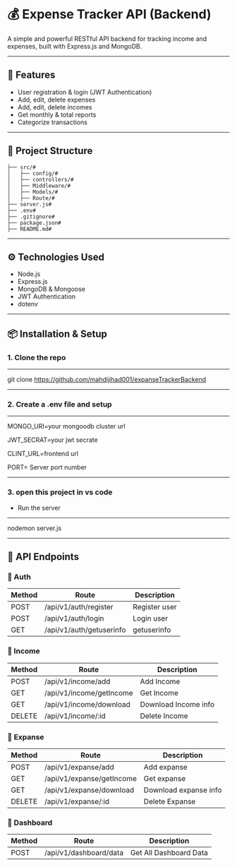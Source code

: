 # 💰 Expense Tracker API (Backend)

A simple and powerful RESTful API backend for tracking income and expenses, built with Express.js and MongoDB.

---

## 🚀 Features

- User registration & login (JWT Authentication)
- Add, edit, delete expenses
- Add, edit, delete incomes
- Get monthly & total reports
- Categorize transactions

---

## 📁 Project Structure

```expense-tracker-backend/#
├── src/#
│   ├── config/#
│   ├── controllers/#
│   ├── Middleware/#
│   ├── Models/#
│   ├── Route/#
├── server.js#
├── .env#
├── .gitignore#
├── package.json#
├── README.md#
```


---

## ⚙️ Technologies Used

- Node.js
- Express.js
- MongoDB & Mongoose
- JWT Authentication
- dotenv

---

## 📦 Installation & Setup

### 1. Clone the repo
---

git clone https://github.com/mahdijihad001/expanseTrackerBackend

---
### 2. Create a .env file and setup
---

MONGO_URI=your mongoodb cluster url  

JWT_SECRAT=your jwt secrate  

CLINT_URL=frontend url  

PORT= Server port number

---

### 3. open this project in vs code

- Run the server
---

nodemon server.js

---

## 📡 API Endpoints


### 🔐 Auth

| Method  | Route                        | Description   |
| ------  | ------------------           | ------------- |
| POST    | /api/v1/auth/register        | Register user |
| POST    | /api/v1/auth/login           | Login user    |
| GET     | /api/v1/auth/getuserinfo     | getuserinfo   |



### 🔐 Income

| Method  | Route                          | Description          |
| ------  | ------------------             | -------------        |
| POST    | /api/v1/income/add             | Add Income           |
| GET     | /api/v1/income/getIncome       | Get Income           |
| GET     | /api/v1/income/download        | Download Income info |
| DELETE  | /api/v1/income/:id             | Delete Income        |



### 🔐 Expanse

| Method  | Route                          | Description           |
| ------  | ------------------             | -------------         |
| POST    | /api/v1/expanse/add            | Add expanse           |
| GET     | /api/v1/expanse/getIncome      | Get expanse           |
| GET     | /api/v1/expanse/download       | Download expanse info |
| DELETE  | /api/v1/expanse/:id            | Delete Expanse        |



### 🔐 Dashboard

| Method  | Route                             | Description            |
| ------  | ------------------                | -------------          |
| POST    | /api/v1/dashboard/data            | Get All Dashboard Data |


